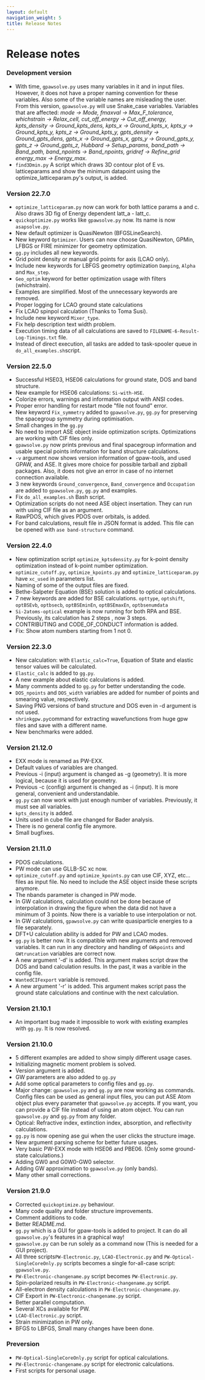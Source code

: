 ```yaml
---
layout: default
navigation_weight: 5
title: Release Notes
---
```


# Release notes

### Development version

* With time, `gpawsolve.py` uses many variables in it and in input files. However, it does not have a proper naming convention for these variables. Also some of the variable names are misleading the user. From this version, `gpawsolve.py` will use Snake_case variables. Variables that are affected: *mode -> Mode, fmaxval -> Max_F_tolerance, whichstrain -> Relax_cell, cut_off_energy -> Cut_off_energy, kpts_density -> Ground_kpts_dens, kpts_x -> Ground_kpts_x, kpts_y -> Ground_kpts_y,
kpts_z -> Ground_kpts_y, gpts_density -> Ground_gpts_dens, gpts_x -> Ground_gpts_x, gpts_y -> Ground_gpts_y, gpts_z -> Ground_gpts_z, Hubbard -> Setup_params, band_path -> Band_path, band_npoints -> Band_npoints, gridref -> Refine_grid energy_max -> Energy_max.*
* `find3Dmin.py` A script which draws 3D contour plot of E vs. latticeparams and show the minimum datapoint using the optimize_latticeparam.py's output, is added.

### Version 22.7.0

* `optimize_latticeparam.py` now can work for both lattice params a and c. Also draws 3D fig of Energy dependent latt_a - latt_c.
*  `quickoptimize.py` works like `gpawsolve.py` now. Its name is now `asapsolve.py`. 
* New default optimizer is QuasiNewton (BFGSLineSearch).
* New keyword `Optimizer`. Users can now choose QuasiNewton, GPMin, LFBGS or FIRE minimizer for geometry optimization. 
* `gg.py` includes all new keywords.
* Grid point density or manual grid points for axis (LCAO only).
* Include new keywords for LBFGS geometry optimization `Damping`, `Alpha` and `Max_step`.
* `Geo_optim` keyword for better optimization usage with filters (whichstrain).
* Examples are simplified. Most of the unnecessary keywords are removed.
* Proper logging for LCAO ground state calculations
* Fix LCAO spinpol calculation (Thanks to Toma Susi).
* Include new keyword `Mixer_type`.
* Fix help description text width problem.
* Execution timing data of all calculations are saved to `FILENAME-6-Result-Log-Timings.txt` file.
* Instead of direct execution, all tasks are added to task-spooler queue in `do_all_examples.sh`script.

### Version 22.5.0

* Successful HSE03, HSE06 calculations for ground state, DOS and band structure.
* New example for HSE06 calculations: `Si-with-HSE`.
* Colorize errors, warnings and information output with ANSI codes.
* Proper error handling for restart mode "file not found" error. 
* New keyword `Fix_symmetry` added to `gpawsolve.py`, `gg.py` for preserving the spacegroup symmetry during optimisation.
* Small changes in the `gg.py`
* No need to import ASE object inside optimization scripts. Optimizations are working with CIF files only.
* `gpawsolve.py` now prints previous and final spacegroup information and usable special points information for band structure calculations.
* `-v` argument now shows version information of gpaw-tools, and used GPAW, and ASE. It gives more choice for possible tarball and zipball packages. Also, it does not give an error in case of no internet connection available.
* 3 new keywords `Ground_convergence`, `Band_convergence` and `Occupation` are added to `gpawsolve.py`, `gg.py` and examples.
* Fix `do_all_examples.sh` Bash script.
* Optimization scripts do not need ASE object insertation. They can run with using CIF file as an argument.
* RawPDOS, which gives PDOS over orbitals, is added.
* For band calculations, result file in JSON format is added. This file can be opened with `ase band-structure` command.

### Version 22.4.0

* New optimization script `optimize_kptsdensity.py` for k-point density optimization instead of k-point number optimization.
* `optimize_cutoff.py`, `optimize_kpoints.py` and `optimize_latticeparam.py` have `xc_used` in parameters list.
* Naming of some of the output files are fixed. 
* Bethe-Salpeter Equation (BSE) solution is added to optical calculations.
* 7 new keywords are added for BSE calculations. `opttype`, `optshift`, `optBSEvb`, `optbsecb`, `optBSEminEn`, `optBSEmaxEn`, `optbsenumdata`
* `Si-2atoms-optical` example is now running for both RPA and BSE. Previously, its calculation has 2 steps , now 3 steps.
* CONTRIBUTING and CODE_OF_CONDUCT information is added.
* Fix: Show atom numbers starting from 1 not 0.

### Version 22.3.0

* New calculation: with `Elastic_calc=True`, Equation of State and elastic tensor values will be calculated.
* `Elastic_calc` is added to `gg.py`.
* A new example about elastic calculations is added.
* Many comments added to `gg.py` for better understanding the code.
* `DOS_npoints` and `DOS_width` variables are added for number of points and smearing value, respectively.
* Saving PNG versions of band structure and DOS even in -d argument is not used.
* `shrinkgpw.py`command for extracting wavefunctions from huge gpw files and save with a different name.
* New benchmarks were added.

### Version 21.12.0

* EXX mode is renamed as PW-EXX.
* Default values of variables are changed.
* Previous -i (input) argument is changed as -g (geometry). It is more logical, because it is used for geometry.
* Previous -c (config) argument is changed as -i (input). It is more general, convenient and understandable.
* `gg.py` can now work with just enough number of variables. Previously, it must see all variables.
* `kpts_density` is added.
* Units used in cube file are changed for Bader analysis.
* There is no general config file anymore.
* Small bugfixes.

### Version 21.11.0

* PDOS calculations.
* PW mode can use GLLB-SC xc now.
* `optimize_cutoff.py` and `optimize_kpoints.py` can use CIF, XYZ, etc... files as input file. No need to include the ASE object inside these scripts anymore.
* The nbands parameter is changed in PW mode.
* In GW calculations, calculation could not be done because of interpolation in drawing the figure when the data did not have a minimum of 3 points. Now there is a variable to use interpolation or not.
* In GW calculations, `gpawsolve.py` can write quasiparticle energies to a file separately.
* DFT+U calculation ability is added for PW and LCAO modes.
* `gg.py` is better now. It is compatible with new arguments and removed variables. It can run in any directory and handling of `GWkpoints` and `GWtruncation` variables are correct now.
* A new argument '-d' is added. This argument makes script draw the DOS and band calculation results. In the past, it was a varible in the config file.
* `WantedCIFexport` variable is removed. 
* A new argument '-r' is added. This argument makes script pass the ground state calculations and continue with the next calculation.

### Version 21.10.1

* An important bug made it impossible to work with existing examples with `gg.py`. It is now resolved.

### Version 21.10.0

* 5 different examples are added to show simply different usage cases.
* Initializing magnetic moment problem is solved.
* Version argument is added.
* GW parameters are also added to `gg.py`
* Add some optical parameters to config files and `gg.py`.
* Major change: `gpawsolve.py` and `gg.py` are now working as commands. Config files can be used as general input files, you can put ASE Atom object plus every parameter that `gpawsolve.py` accepts. If you want, you can provide a CIF file instead of using an atom object. You can run `gpawsolve.py` and `gg.py` from any folder.
* Optical: Refractive index, extinction index, absorption, and reflectivity calculations.
* `gg.py` is now opening ase gui when the user clicks the structure image.
* New argument parsing scheme for better future usages.
* Very basic PW-EXX mode with HSE06 and PBE06. (Only some ground-state calculations.)
* Adding GW0 and G0W0-GW0 selector.
* Adding GW approximation to `gpawsolve.py` (only bands).
* Many other small corrections.

### Version 21.9.0

* Corrected `quickoptimize.py` behaviour.
* Many code quality and folder structure improvements.
* Comment additions to code.
* Better README.md.
* `gg.py` which is a GUI for gpaw-tools is added to project. It can do all `gpawsolve.py`'s features in a graphical way!
* `gpawsolve.py` can be run solely as a command now (This is needed for a GUI project).
* All three scripts`PW-Electronic.py`, `LCAO-Electronic.py` and `PW-Optical-SingleCoreOnly.py` scripts becomes a single for-all-case script: `gpawsolve.py`.
* `PW-Electronic-changename.py` script becomes `PW-Electronic.py`.
* Spin-polarized results in `PW-Electronic-changename.py` script.
* All-electron density calculations in `PW-Electronic-changename.py`.
* CIF Export in `PW-Electronic-changename.py` script.
* Better parallel computation.
* Several XCs available for PW.
* `LCAO-Electronic.py` script.
* Strain minimization in PW only. 
* BFGS to LBFGS, Small many changes have been done.

### Preversion
* `PW-Optical-SingleCoreOnly.py` script for optical calculations.
* `PW-Electronic-changename.py` script for electronic calculations. 
* First scripts for personal usage.
